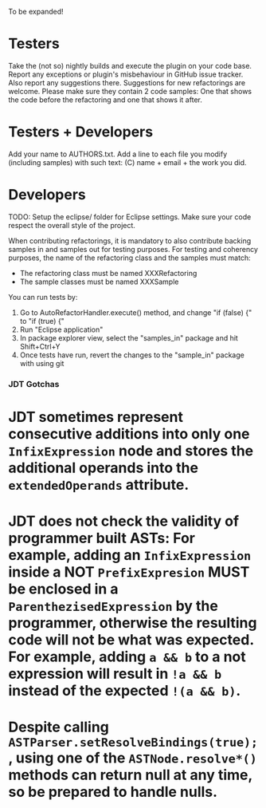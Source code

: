 To be expanded!

# Testers
Take the (not so) nightly builds and execute the plugin on your code base.
Report any exceptions or plugin's misbehaviour in GitHub issue tracker.
Also report any suggestions there.
Suggestions for new refactorings are welcome. Please make sure they contain 2 code samples:
One that shows the code before the refactoring and one that shows it after.

# Testers + Developers
Add your name to AUTHORS.txt.
Add a line to each file you modify (including samples) with such text:
    (C) name + email + the work you did.

# Developers
TODO: Setup the eclipse/ folder for Eclipse settings.
Make sure your code respect the overall style of the project.

When contributing refactorings, it is mandatory to also contribute backing samples in and samples out for testing purposes.
For testing and coherency purposes, the name of the refactoring class and the samples must match:
* The refactoring class must be named XXXRefactoring
* The sample classes must be named XXXSample

You can run tests by:
1. Go to AutoRefactorHandler.execute() method, and change "if (false) {" to "if (true) {"
2. Run "Eclipse application"
3. In package explorer view, select the "samples_in" package and hit Shift+Ctrl+Y
4. Once tests have run, revert the changes to the "sample_in" package with using git

### JDT Gotchas

# JDT sometimes represent consecutive additions into only one ```InfixExpression``` node and stores the additional operands into the ```extendedOperands``` attribute.
# JDT does not check the validity of programmer built ASTs: For example, adding an ```InfixExpression``` inside a NOT ```PrefixExpresion``` MUST be enclosed in a ```ParenthezisedExpression``` by the programmer, otherwise the resulting code will not be what was expected. For example, adding ```a && b``` to a not expression will result in ```!a && b``` instead of the expected ```!(a && b)```.
# Despite calling ```ASTParser.setResolveBindings(true);```, using one of the ```ASTNode.resolve*()``` methods can return null at any time, so be prepared to handle nulls.

